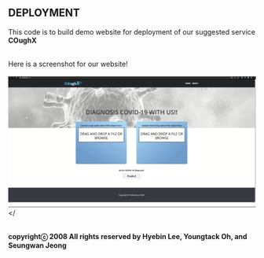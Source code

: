 ## DEPLOYMENT ##
This code is to build demo website for deployment of our suggested service **COughX**<br /><br />

Here is a screenshot for our website!<br /><br />
![website_main](./website_main.png)</<br /><br />

**copyrightⓒ 2008 All rights reserved by Hyebin Lee, Youngtack Oh, and Seungwan Jeong<br /><br />**
